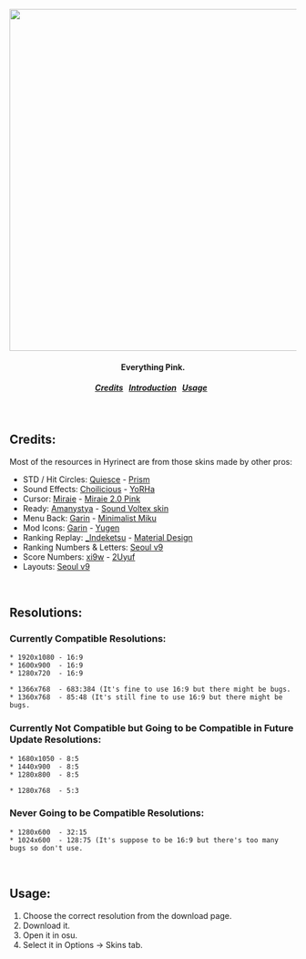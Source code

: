 <br>
<br>

<h1 align="center">
  <a href="#!">
    <img src="https://i.imgur.com/0uquSh8.png" width=600>
  </a>
</h1>
<h4 align="center">
  Everything Pink.
</h4>
<h5 align="center">
  <a href="#credit">Credits</a>&nbsp;&nbsp;
  <a href="#introduction">Introduction</a>&nbsp;&nbsp;
  <a href="#usage">Usage</a>&nbsp;&nbsp;
</h5>

<br>

<a name="credit"></a>
Credits:
--------

Most of the resources in Hyrinect are from those skins made by other pros:

* STD / Hit Circles: [Quiesce](https://osu.ppy.sh/users/1863682) - [Prism](https://osu.ppy.sh/community/forums/topics/324926)
* Sound Effects: [Choilicious](https://osu.ppy.sh/users/2129634) - [YoRHa](https://osu.ppy.sh/community/forums/topics/540757)
* Cursor: [Miraie](https://osu.ppy.sh/users/6483437) - [Miraie 2.0 Pink](https://www.youtube.com/watch?v=Vplbr25Yd6U)
* Ready: [Amanystya](https://osu.ppy.sh/users/925377) - [Sound Voltex skin](https://osu.ppy.sh/community/forums/topics/203107)
* Menu Back: [Garin](https://osu.ppy.sh/users/2130664) - [Minimalist Miku](https://osu.ppy.sh/community/forums/topics/202277)
* Mod Icons: [Garin](https://osu.ppy.sh/users/2130664) - [Yugen](https://osu.ppy.sh/community/forums/topics/365036)
* Ranking Replay: [\_Indeketsu](https://osu.ppy.sh/users/6286572) - [Material Design](https://osu.ppy.sh/community/forums/topics/481229)
* Ranking Numbers & Letters: [Seoul v9](https://www.reddit.com/r/OsuSkins/comments/83i1r1/seoul_v9_169_only/)
* Score Numbers: [xi9w](https://osu.ppy.sh/users/5844251) - [2Uyuf](https://www.youtube.com/watch?v=lxuVCzYqAME)
* Layouts: [Seoul v9](https://www.reddit.com/r/OsuSkins/comments/83i1r1/seoul_v9_169_only/)

<br>

<a name="resolution"></a>
Resolutions:
--------

### Currently Compatible Resolutions:

```
* 1920x1080 - 16:9
* 1600x900  - 16:9
* 1280x720  - 16:9

* 1366x768  - 683:384 (It's fine to use 16:9 but there might be bugs.
* 1360x768  - 85:48 (It's still fine to use 16:9 but there might be bugs.
```

### Currently Not Compatible but Going to be Compatible in Future Update Resolutions:

```
* 1680x1050 - 8:5
* 1440x900  - 8:5
* 1280x800  - 8:5

* 1280x768  - 5:3
```

### Never Going to be Compatible Resolutions:

```
* 1280x600  - 32:15
* 1024x600  - 128:75 (It's suppose to be 16:9 but there's too many bugs so don't use.
```

<br>

<a name="usage"></a>
Usage:
--------

1. Choose the correct resolution from the download page.
2. Download it.
3. Open it in osu.
4. Select it in Options -> Skins tab.
